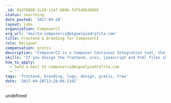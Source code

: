 ```yaml
---
_id: 81d76890-2c16-11e7-860b-fdf540b260b5
status: searching
date_posted: '2017-04-28'
layout: jobs
organization: ComposerCI
org_url: 'mailto:composerci@miguelpiedrafita.com'
title: Frontend & branding for ComposerCI
role: Designer
compensation: gratis
description: "ComposerCI is a Composer Continous Integration tool, that send a Pull Request every time a Composer dependency you use is updated.\r\nWe are starting the development, so we can use any frontend framework you are familiar with!"
skills: "If you design the frontend, scss, javascript and html files should be delivered.\r\nIf you do the branding, svg & png files for the logo, the font and main colors."
how_to_apply:
  - Send a mail to composerci@miguelpiedrafita.com
  - ''
tags: 'frontend, branding, logo, design, gratis, free'
date: '2017-04-28T13:28:04.234Z'
---
```

undefined
